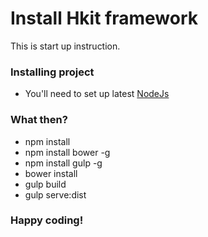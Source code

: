 # Install Hkit framework #

This is start up instruction.

### Installing project ###

* You'll need to set up latest [NodeJs](https://nodejs.org/) 

### What then? ###

* npm install
* npm install bower -g
* npm install gulp -g
* bower install
* gulp build
* gulp serve:dist

### Happy coding! ###